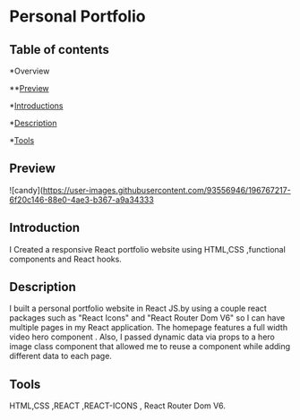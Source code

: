 # Personal Portfolio

## Table of contents
*Overview

   **[Preview](#Preview)
   
   *[Introductions](#Introduction)
   
   *[Description](#Description) 
   
   *[Tools](#Tools)
  

## Preview
![candy](https://user-images.githubusercontent.com/93556946/196767217-6f20c146-88e0-4ae3-b367-a9a34333
## Introduction
I Created a responsive React portfolio website using HTML,CSS ,functional components and React hooks. 

## Description
I built a personal portfolio website in React JS.by using a couple react packages such as "React Icons" and "React Router Dom V6" so I can have multiple pages in my React application. The homepage features a full width video hero component . Also, I passed dynamic data via props to a hero image class component that allowed me to reuse a component while adding different data to each page.

## Tools
HTML,CSS ,REACT ,REACT-ICONS , React Router Dom V6.
